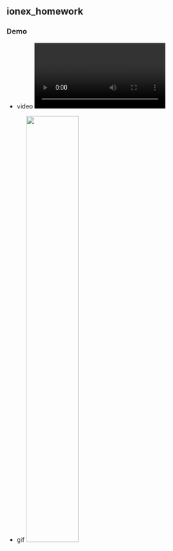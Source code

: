 ## ionex_homework

### Demo

- video
  <video src="https://github.com/merukoo0507/interview_homework/assets/5594453/fca6afe6-7be0-4ed9-b49f-bf2cf151a1fb
" controls="controls" style="max-width: 400px;">
</video>

- gif
  <img src="https://github.com/merukoo0507/interview_homework/assets/5594453/0b481038-8399-4950-a3a3-60cd4ad7b907" width="50%">
